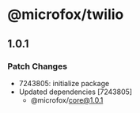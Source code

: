 # @microfox/twilio

## 1.0.1

### Patch Changes

- 7243805: initialize package
- Updated dependencies [7243805]
  - @microfox/core@1.0.1
